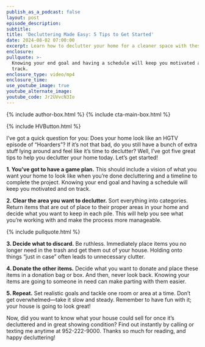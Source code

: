 ```yaml
---
publish_as_a_podcast: false
layout: post
episode_description:
subtitle:
title: 'Decluttering Made Easy: 5 Tips to Get Started'
date: 2024-08-02 07:00:00
excerpt: Learn how to declutter your home for a cleaner space with these tips.
enclosure:
pullquote: >-
  Knowing your end goal and having a schedule will keep you motivated and on
  track.
enclosure_type: video/mp4
enclosure_time:
use_youtube_image: true
youtube_alternate_image:
youtube_code: Jr2UVvcN3Io
---
```


{% include author-box.html %}
{% include cta-main-box.html %}

{% include HVButton.html %}

I’ve got a quick question for you: Does your home look like an HGTV episode of “Hoarders”? If it’s not that bad, do you still have a bunch of extra stuff lying around and feel like it’s time to declutter? Well, I’ve got five great tips to help you declutter your home today. Let’s get started!

**1\. You’ve got to have a game plan.** This should include a vision of what you want your home to look like when you’re done decluttering and a timeline to complete the project. Knowing your end goal and having a schedule will keep you motivated and on track.

**2\. Clear the area you want to declutter.** Sort everything into categories. Return items that are out of place to their proper areas in your home and decide what you want to keep in each pile. This will help you see what you’re working with and make the process more manageable.

{% include pullquote.html %}

**3\. Decide what to discard.** Be ruthless. Immediately place items you no longer need in the trash and get them out of your house. Holding onto things “just in case” often leads to unnecessary clutter.

**4\. Donate the other items.** Decide what you want to donate and place these items in a donation bag or box. And then, never look back. Knowing your items are going to someone in need can make parting with them easier.

**5\. Repeat.** Set realistic goals and tackle one room or area at a time. Don’t get overwhelmed—take it slow and steady. Remember to have fun with it; your house is going to look great!

Now, did you want to know what your house could sell for once it’s decluttered and in great showing condition? Find out instantly by calling or texting me anytime at 952-222-9000. Thanks so much for reading, and happy decluttering!

<br>